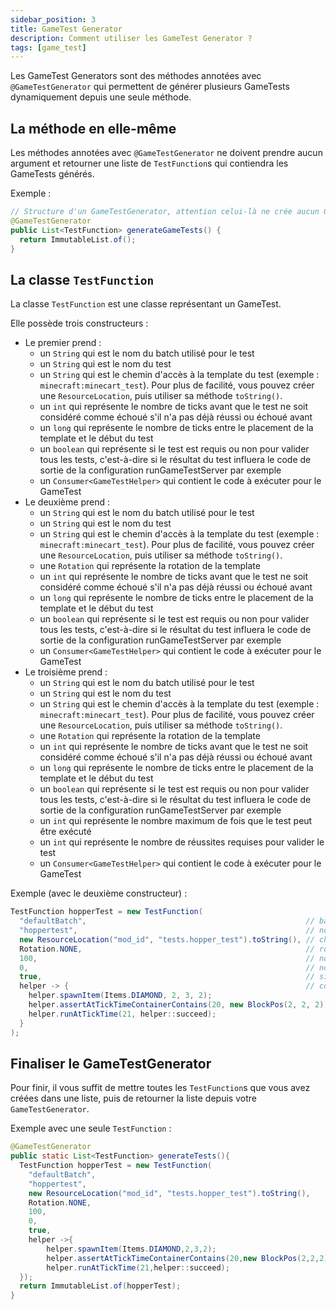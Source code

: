 ```yaml
---
sidebar_position: 3
title: GameTest Generator
description: Comment utiliser les GameTest Generator ?
tags: [game_test]
---
```


Les GameTest Generators sont des méthodes annotées avec `@GameTestGenerator` qui permettent de générer plusieurs GameTests dynamiquement depuis une seule méthode.

## La méthode en elle-même

Les méthodes annotées avec `@GameTestGenerator` ne doivent prendre aucun argument et retourner une liste de `TestFunction`s qui contiendra les GameTests générés.

Exemple :
```java
// Structure d'un GameTestGenerator, attention celui-là ne crée aucun GameTest !
@GameTestGenerator
public List<TestFunction> generateGameTests() {
  return ImmutableList.of();
}
```

## La classe `TestFunction`

La classe `TestFunction` est une classe représentant un GameTest.

Elle possède trois constructeurs :
- Le premier prend :
  - un `String` qui est le nom du batch utilisé pour le test
  - un `String` qui est le nom du test
  - un `String` qui est le chemin d'accès à la template du test (exemple : `minecraft:minecart_test`). Pour plus de facilité, vous pouvez créer une `ResourceLocation`, puis utiliser sa méthode `toString()`.
  - un `int` qui représente le nombre de ticks avant que le test ne soit considéré comme échoué s'il n'a pas déjà réussi ou échoué avant
  - un `long` qui représente le nombre de ticks entre le placement de la template et le début du test
  - un `boolean` qui représente si le test est requis ou non pour valider tous les tests, c'est-à-dire si le résultat du test influera le code de sortie de la configuration runGameTestServer par exemple
  - un `Consumer<GameTestHelper>` qui contient le code à exécuter pour le GameTest
- Le deuxième prend :
  - un `String` qui est le nom du batch utilisé pour le test
  - un `String` qui est le nom du test
  - un `String` qui est le chemin d'accès à la template du test (exemple : `minecraft:minecart_test`). Pour plus de facilité, vous pouvez créer une `ResourceLocation`, puis utiliser sa méthode `toString()`.
  - une `Rotation` qui représente la rotation de la template
  - un `int` qui représente le nombre de ticks avant que le test ne soit considéré comme échoué s'il n'a pas déjà réussi ou échoué avant
  - un `long` qui représente le nombre de ticks entre le placement de la template et le début du test
  - un `boolean` qui représente si le test est requis ou non pour valider tous les tests, c'est-à-dire si le résultat du test influera le code de sortie de la configuration runGameTestServer par exemple
  - un `Consumer<GameTestHelper>` qui contient le code à exécuter pour le GameTest
- Le troisième prend :
  - un `String` qui est le nom du batch utilisé pour le test
  - un `String` qui est le nom du test
  - un `String` qui est le chemin d'accès à la template du test (exemple : `minecraft:minecart_test`). Pour plus de facilité, vous pouvez créer une `ResourceLocation`, puis utiliser sa méthode `toString()`.
  - une `Rotation` qui représente la rotation de la template
  - un `int` qui représente le nombre de ticks avant que le test ne soit considéré comme échoué s'il n'a pas déjà réussi ou échoué avant
  - un `long` qui représente le nombre de ticks entre le placement de la template et le début du test
  - un `boolean` qui représente si le test est requis ou non pour valider tous les tests, c'est-à-dire si le résultat du test influera le code de sortie de la configuration runGameTestServer par exemple
  - un `int` qui représente le nombre maximum de fois que le test peut être exécuté
  - un `int` qui représente le nombre de réussites requises pour valider le test
  - un `Consumer<GameTestHelper>` qui contient le code à exécuter pour le GameTest

Exemple (avec le deuxième constructeur) :
```java
TestFunction hopperTest = new TestFunction(
  "defaultBatch",                                                 // batch utilisé pour le test
  "hoppertest",                                                   // nom du test
  new ResourceLocation("mod_id", "tests.hopper_test").toString(), // chemin d'accès à la template du test
  Rotation.NONE,                                                  // rotation de la template
  100,                                                            // nombre de ticks avant que le test ne soit considéré comme échoué s'il n'a pas déjà réussi ou échoué avant
  0,                                                              // nombre de ticks entre le placement de la template et le début du test
  true,                                                           // si le test est requis ou non
  helper -> {                                                     // code à exécuter pour le GameTest
    helper.spawnItem(Items.DIAMOND, 2, 3, 2);
    helper.assertAtTickTimeContainerContains(20, new BlockPos(2, 2, 2), Items.DIAMOND);
    helper.runAtTickTime(21, helper::succeed);
  }
);
```

## Finaliser le GameTestGenerator

Pour finir, il vous suffit de mettre toutes les `TestFunction`s que vous avez créées dans une liste, puis de retourner la liste depuis votre `GameTestGenerator`.

Exemple avec une seule `TestFunction` :
```java
@GameTestGenerator
public static List<TestFunction> generateTests(){
  TestFunction hopperTest = new TestFunction(
    "defaultBatch",
    "hoppertest",
    new ResourceLocation("mod_id", "tests.hopper_test").toString(),
    Rotation.NONE,
    100,
    0,
    true,
    helper ->{
        helper.spawnItem(Items.DIAMOND,2,3,2);
        helper.assertAtTickTimeContainerContains(20,new BlockPos(2,2,2),Items.DIAMOND);
        helper.runAtTickTime(21,helper::succeed);
  });
  return ImmutableList.of(hopperTest);
}
```